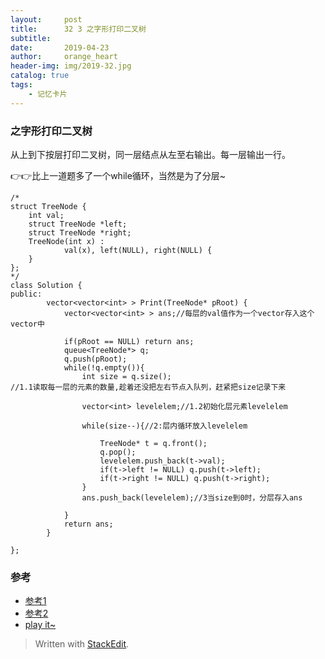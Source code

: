 ```yaml
---
layout:     post
title:      32 3 之字形打印二叉树
subtitle: 
date:       2019-04-23
author:     orange_heart
header-img: img/2019-32.jpg
catalog: true
tags:
    - 记忆卡片
---
```


### 之字形打印二叉树


从上到下按层打印二叉树，同一层结点从左至右输出。每一层输出一行。

👉👉比上一道题多了一个while循环，当然是为了分层~


```objc
/*
struct TreeNode {
    int val;
    struct TreeNode *left;
    struct TreeNode *right;
    TreeNode(int x) :
            val(x), left(NULL), right(NULL) {
    }
};
*/
class Solution {
public:
        vector<vector<int> > Print(TreeNode* pRoot) {
            vector<vector<int> > ans;//每层的val值作为一个vector存入这个vector中  
            
            if(pRoot == NULL) return ans;
            queue<TreeNode*> q;
            q.push(pRoot);
            while(!q.empty()){
                int size = q.size();
//1.1读取每一层的元素的数量,趁着还没把左右节点入队列，赶紧把size记录下来  
                
                vector<int> levelelem;//1.2初始化层元素levelelem  
                
                while(size--){//2:层内循环放入levelelem  
                
                    TreeNode* t = q.front();
                    q.pop();
                    levelelem.push_back(t->val);
                    if(t->left != NULL) q.push(t->left);
                    if(t->right != NULL) q.push(t->right);
                }
                ans.push_back(levelelem);//3当size到0时，分层存入ans  
                
            }
            return ans;
        }
    
};
```
### 参考

- [参考1](https://github.com/zhedahht/CodingInterviewChinese2)
- [参考2](https://github.com/gatieme/CodingInterviews)
- [play it~](https://www.nowcoder.com/practice/445c44d982d04483b04a54f298796288?tpId=13&tqId=11213&tPage=3&rp=1&ru=%2Fta%2Fcoding-interviews&qru=%2Fta%2Fcoding-interviews%2Fquestion-ranking)

> Written with [StackEdit](https://stackedit.io/).

<head>
    <script src="https://cdn.mathjax.org/mathjax/latest/MathJax.js?config=TeX-AMS-MML_HTMLorMML" type="text/javascript"></script>
    <script type="text/x-mathjax-config">
        MathJax.Hub.Config({
            tex2jax: {
            skipTags: ['script', 'noscript', 'style', 'textarea', 'pre'],
            inlineMath: [['$','$']]
            }
        });
    </script>
</head>
<!--stackedit_data:
eyJoaXN0b3J5IjpbLTE1NDA3MjM2MjZdfQ==
-->